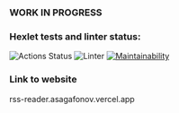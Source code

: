 ### WORK IN PROGRESS

### Hexlet tests and linter status:
![Actions Status](https://github.com/asagafonov/RSS-reader/workflows/hexlet-check/badge.svg)
![Linter](https://github.com/asagafonov/RSS-reader/workflows/Linter/badge.svg)
[![Maintainability](https://api.codeclimate.com/v1/badges/d83079bca07cd2da0380/maintainability)](https://codeclimate.com/github/asagafonov/RSS-reader/maintainability)


### Link to website
rss-reader.asagafonov.vercel.app
